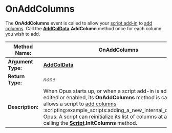 # OnAddColumns

The **OnAddColumns** event is called to allow your [script add-in](/Manual/scripting/script_add-ins/RAEDME.md) to [add columns](/Manual/scripting/example_scripts/adding_a_new_column.md). Call the **[AddColData](../scripting_objects/addcoldata.md).AddColumn** method once for each column you wish to add.

| **Method Name:** | OnAddColumns |
| --- | --- |
| **Argument Type:** | **[AddColData](../scripting_objects/addcoldata.md)** |
| **Return Type:** | *none* |
| **Description:** | When Opus starts up, or when a script add-in is added, edited or enabled, its **OnAddColumns** method is called. This allows a script to [add columns](/Manual/scripting/example_scripts/adding_a_new_column.md) :scripting:example_scripts:adding_a_new_internal_commandto Opus. A script can reinitialize its list of columns at any time by calling the **[Script](../scripting_objects/script.md).InitColumns** method. |

